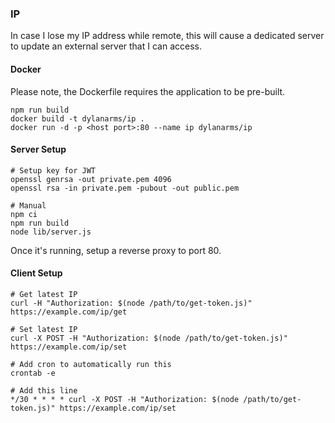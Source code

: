 ### IP

In case I lose my IP address while remote, this will cause a dedicated server to
update an external server that I can access.

#### Docker

Please note, the Dockerfile requires the application to be pre-built.

```
npm run build
docker build -t dylanarms/ip .
docker run -d -p <host port>:80 --name ip dylanarms/ip
```

#### Server Setup

```
# Setup key for JWT
openssl genrsa -out private.pem 4096
openssl rsa -in private.pem -pubout -out public.pem

# Manual
npm ci
npm run build
node lib/server.js
```

Once it's running, setup a reverse proxy to port 80.

#### Client Setup

```
# Get latest IP
curl -H "Authorization: $(node /path/to/get-token.js)" https://example.com/ip/get

# Set latest IP
curl -X POST -H "Authorization: $(node /path/to/get-token.js)" https://example.com/ip/set

# Add cron to automatically run this
crontab -e

# Add this line
*/30 * * * * curl -X POST -H "Authorization: $(node /path/to/get-token.js)" https://example.com/ip/set
```

